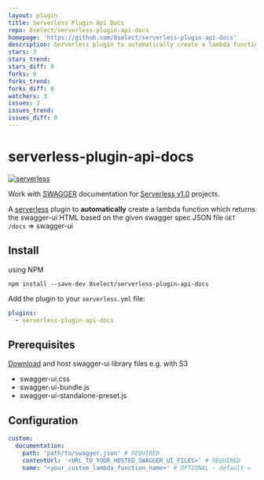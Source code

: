 ```yaml
---
layout: plugin
title: Serverless Plugin Api Docs
repo: 8select/serverless-plugin-api-docs
homepage: 'https://github.com/8select/serverless-plugin-api-docs'
description: Serverless plugin to automatically create a lambda function which returns Swagger-UI HTML API Documentation Page based on the given swagger spec JSON file.
stars: 3
stars_trend: 
stars_diff: 0
forks: 0
forks_trend: 
forks_diff: 0
watchers: 3
issues: 2
issues_trend: 
issues_diff: 0
---
```



# serverless-plugin-api-docs
[![serverless](http://public.serverless.com/badges/v3.svg)](http://www.serverless.com)

Work with [SWAGGER](https://swagger.io/docs/specification) documentation for [Serverless v1.0](https://serverless.com/) projects.

A [serverless](http://www.serverless.com) plugin to **automatically** create a lambda function which returns the swagger-ui HTML based on the given swagger spec JSON file `GET /docs` => swagger-ui

## Install
using NPM

`npm install --save-dev 8select/serverless-plugin-api-docs`

Add the plugin to your `serverless.yml` file:

```yaml
plugins:
  - serverless-plugin-api-docs
```

## Prerequisites
[Download](https://swagger.io/swagger-ui/) and host swagger-ui library files e.g. with S3
  * swagger-ui.css
  * swagger-ui-bundle.js
  * swagger-ui-standalone-preset.js

## Configuration

```yaml
custom:
  documentation:
    path: 'path/to/swagger.json' # REQUIRED
    contentUrl: '<URL_TO_YOUR_HOSTED_SWAGGER_UI_FILES>' # REQUIRED
    name: '<your_custom_lambda_function_name>' # OPTIONAL - default = 'docs'
```
